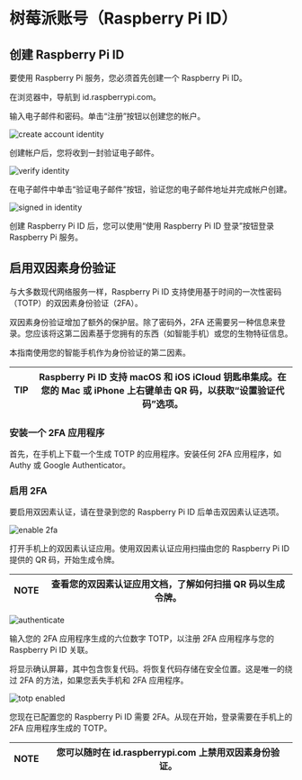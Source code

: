 # 树莓派账号（Raspberry Pi ID）


## 创建 Raspberry Pi ID

要使用 Raspberry Pi 服务，您必须首先创建一个 Raspberry Pi ID。

在浏览器中，导航到 id.raspberrypi.com。

输入电子邮件和密码。单击“注册”按钮以创建您的帐户。

![create account identity](https://www.raspberrypi.com/documentation/services/images/create_account_identity.png)

创建帐户后，您将收到一封验证电子邮件。

![verify identity](https://www.raspberrypi.com/documentation/services/images/verify_identity.png)

在电子邮件中单击“验证电子邮件”按钮，验证您的电子邮件地址并完成帐户创建。

![signed in identity](https://www.raspberrypi.com/documentation/services/images/signed_in_identity.png)

创建 Raspberry Pi ID 后，您可以使用“使用 Raspberry Pi ID 登录”按钮登录 Raspberry Pi 服务。

## 启用双因素身份验证

与大多数现代网络服务一样，Raspberry Pi ID 支持使用基于时间的一次性密码（TOTP）的双因素身份验证（2FA）。

双因素身份验证增加了额外的保护层。除了密码外，2FA 还需要另一种信息来登录。您应该将这第二因素基于您拥有的东西（如智能手机）或您的生物特征信息。

本指南使用您的智能手机作为身份验证的第二因素。

| TIP | Raspberry Pi ID 支持 macOS 和 iOS iCloud 钥匙串集成。在您的 Mac 或 iPhone 上右键单击 QR 码，以获取“设置验证代码”选项。 |
| ----- | -------------------------------------------------------------------------------------------------------------------------- |

### 安装一个 2FA 应用程序

首先，在手机上下载一个生成 TOTP 的应用程序。安装任何 2FA 应用程序，如 Authy 或 Google Authenticator。

### 启用 2FA

要启用双因素认证，请在登录到您的 Raspberry Pi ID 后单击双因素认证选项。

![enable 2fa](https://www.raspberrypi.com/documentation/services/images/enable_2fa.png)

打开手机上的双因素认证应用。使用双因素认证应用扫描由您的 Raspberry Pi ID 提供的 QR 码，开始生成令牌。

| NOTE | 查看您的双因素认证应用文档，了解如何扫描 QR 码以生成令牌。 |
| ------ | ------------------------------------------------------------ |

![authenticate](https://www.raspberrypi.com/documentation/services/images/authenticate.png)

输入您的 2FA 应用程序生成的六位数字 TOTP，以注册 2FA 应用程序与您的 Raspberry Pi ID 关联。

将显示确认屏幕，其中包含恢复代码。将恢复代码存储在安全位置。这是唯一的绕过 2FA 的方法，如果您丢失手机和 2FA 应用程序。

![totp enabled](https://www.raspberrypi.com/documentation/services/images/totp_enabled.png)

您现在已配置您的 Raspberry Pi ID 需要 2FA。从现在开始，登录需要在手机上的 2FA 应用程序生成的 TOTP。

| NOTE | 您可以随时在 id.raspberrypi.com 上禁用双因素身份验证。 |
| ------ | -------------------------------------------------------- |
